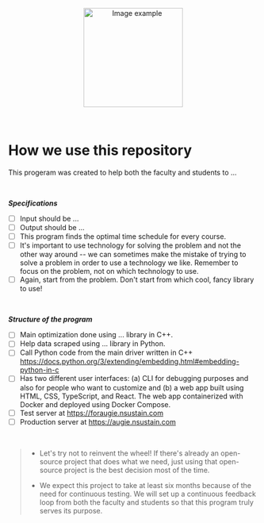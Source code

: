 <!-- TODO: Replace this image with final product gif -->
<p align="center">
  <img alt="Image example" src="https://twemoji.maxcdn.com/v/latest/svg/1fae0.svg" width="200px">
</p>

<br>

# How we use this repository
This progeram was created to help both the faculty and students to ...

<br>

***Specifications***<br>
- [ ] Input should be ...
- [ ] Output should be ...
- [ ] This program finds the optimal time schedule for every course.
- [ ] It's important to use technology for solving the problem and
not the other way around -- we can sometimes make the mistake of
trying to solve a problem in order to use a technology we like.
Remember to focus on the problem, not on which technology to use.
- [ ] Again, start from the problem. Don't start from which cool, fancy library to use!

<br>

***Structure of the program***<br>
- [ ] Main optimization done using ... library in C++.
- [ ] Help data scraped using ... library in Python.
- [ ] Call Python code from the main driver written in C++ https://docs.python.org/3/extending/embedding.html#embedding-python-in-c
- [ ] Has two different user interfaces: (a) CLI for debugging purposes and also for people who want to customize and (b) a web app built using HTML, CSS, TypeScript, and React. The web app containerized with Docker and deployed using Docker Compose.
- [ ] Test server at https://foraugie.nsustain.com
- [ ] Production server at https://augie.nsustain.com

<br>

> - Let's try not to reinvent the wheel! If there's already an open-source project that does what we need, just using that open-source project is the best decision most of the time.
>
> - We expect this project to take at least six months because of the need for continuous testing. We will set up a continuous feedback loop from both the faculty and students so that this program truly serves its purpose.

<br>
<br>
<br>

<!--

Co-authored-by: Deepak <77573925+deepakkrish212@users.noreply.github.com>
Co-authored-by: Marcus <79320268+0nab@users.noreply.github.com>


-->
